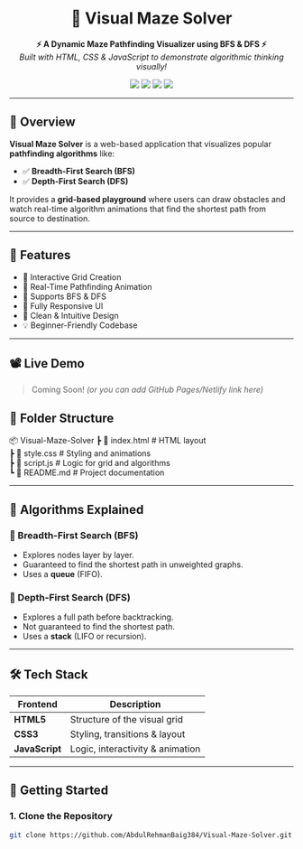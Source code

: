 <h1 align="center">🧩 Visual Maze Solver</h1>

<p align="center">
  <b>⚡ A Dynamic Maze Pathfinding Visualizer using BFS & DFS ⚡</b><br>
  <i>Built with HTML, CSS & JavaScript to demonstrate algorithmic thinking visually!</i>
</p>

<p align="center">
  <img src="https://img.shields.io/badge/Language-JavaScript-yellow?style=for-the-badge&logo=javascript" />
  <img src="https://img.shields.io/badge/Style-CSS-blue?style=for-the-badge&logo=css3" />
  <img src="https://img.shields.io/badge/Frontend-HTML5-orange?style=for-the-badge&logo=html5" />
  <img src="https://img.shields.io/badge/Status-Active-brightgreen?style=for-the-badge" />
</p>

---

## 🎯 Overview

**Visual Maze Solver** is a web-based application that visualizes popular **pathfinding algorithms** like:

- ✅ **Breadth-First Search (BFS)**
- ✅ **Depth-First Search (DFS)**

It provides a **grid-based playground** where users can draw obstacles and watch real-time algorithm animations that find the shortest path from source to destination.

---

## 🌟 Features

- 🧱 Interactive Grid Creation
- 🔄 Real-Time Pathfinding Animation
- 🧭 Supports BFS & DFS
- 📱 Fully Responsive UI
- 🎨 Clean & Intuitive Design
- 💡 Beginner-Friendly Codebase

---

## 📽️ Live Demo

> Coming Soon! *(or you can add GitHub Pages/Netlify link here)*  


## 📂 Folder Structure
📦 Visual-Maze-Solver
┣ 📄 index.html # HTML layout<br/>
┣ 📄 style.css # Styling and animations <br/>
┣ 📄 script.js # Logic for grid and algorithms <br/>
┗ 📄 README.md # Project documentation <br/>

---

## 🧠 Algorithms Explained

### 📌 Breadth-First Search (BFS)
- Explores nodes layer by layer.
- Guaranteed to find the shortest path in unweighted graphs.
- Uses a **queue** (FIFO).

### 📌 Depth-First Search (DFS)
- Explores a full path before backtracking.
- Not guaranteed to find the shortest path.
- Uses a **stack** (LIFO or recursion).

---

## 🛠️ Tech Stack

| Frontend     | Description                   |
|--------------|-------------------------------|
| **HTML5**    | Structure of the visual grid  |
| **CSS3**     | Styling, transitions & layout |
| **JavaScript** | Logic, interactivity & animation |

---

## 🚀 Getting Started

### 1. Clone the Repository
```bash
git clone https://github.com/AbdulRehmanBaig384/Visual-Maze-Solver.git

